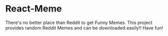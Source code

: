 # React-Meme
There's no better place than Reddit to get Funny Memes. This project provides random Reddit Memes and can be downloaded easily!! Have fun!
